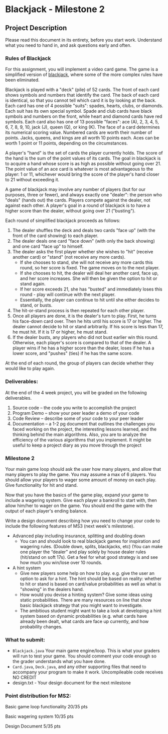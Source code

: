# Blackjack - Milestone 2

## Project Description

Please read this document in its entirety, before you start work. Understand what you need to hand in, and ask questions early and often.

### Rules of Blackjack

For this assignment, you will implement a video card game. The game is a simplified version of [blackjack](https://en.wikipedia.org/wiki/Blackjack), where some of the more complex rules have been eliminated.

Blackjack is played with a "deck" (pile) of 52 cards. The front of each card shows symbols and numbers that identify the card. The back of each card is identical, so that you cannot tell which card it is by looking at the back. Each card has one of 4 possible "suits": spades, hearts, clubs, or diamonds. Each suit has its own special symbol. Spade and club cards have black symbols and numbers on the front, while heart and diamond cards have red symbols. Each card also has one of 13 possible "faces": ace (A), 2, 3, 4, 5, 6, 7, 8, 9, 10, jack (J), queen (Q), or king (K). The face of a card determines its numerical scoring value. Numbered cards are worth their number of points. Jacks, queens, and kings are all worth 10 points each. Aces can be worth 1 point or 11 points, depending on the circumstances.

A player's "hand" is the set of cards the player currently holds. The score of the hand is the sum of the point values of its cards. The goal in blackjack is to acquire a hand whose score is as high as possible without going over 21. The point value of an ace card is whatever is most advantageous to the player: 1 or 11, whichever would bring the score of the player's hand closer to 21 without exceeding it.

A game of blackjack may involve any number of players (but for our purposes, three or fewer), and always exactly one "dealer": the person who "deals" (hands out) the cards. Players compete against the dealer, not against each other. A player's goal in a round of blackjack is to have a higher score than the dealer, without going over 21 ("busting").

Each round of simplified blackjack proceeds as follows:

1. The dealer shuffles the deck and deals two cards "face up" (with the front of the card showing) to each player.
2. The dealer deals one card "face down" (with only the back showing) and one card "face up" to himself.
3. The dealer asks the first player whether she wishes to "hit" (receive another card) or "stand" (not receive any more cards).
   -  If she chooses to stand, she will not receive any more cards this round, so her score is fixed. The game moves on to the next player.
   -  If she chooses to hit, the dealer will deal her another card, face up, and her score increases. She will then be given the option to hit or stand again.
   -  If her score exceeds 21, she has "busted" and immediately loses this round - play will continue with the next player.
   -  Essentially, the player can continue to hit until she either decides to stand, or busts.
4. The hit-or-stand process is then repeated for each other player.
5. Once all players are done, it is the dealer's turn to play. First, he turns his face-down card over. Then he hits until his score is 17 or higher. The dealer cannot decide to hit or stand arbitrarily. If his score is less than 17, he must hit. If it is 17 or higher, he must stand.
6. If the dealer busts, any players who did not bust earlier win this round. Otherwise, each player's score is compared to that of the dealer. A player wins if he has a higher score than the dealer, loses if he has a lower score, and "pushes" (ties) if he has the same score.

At the end of each round, the group of players can decide whether they would like to play again.

### Deliverables:

At the end of the 4 week project, you will be graded on the following deliverables.

1. Source code – the code you write to accomplish the project
2. Program Demo – show your peer leader a demo of your code
3. Code Review – describe some of your code to your peer leader
4. Documentation – a 1-2 pg document that outlines the challenges you faced working on the project, the interesting lessons learned, and the thinking behind the main algorithms. Also, you are to analyze the efficiency of the various algorithms that you implement. It might be useful to keep a project diary as you move through the project

### Milestone 2

Your main game loop should ask the user how many players, and allow that many players to play the game. You may assume a max of 6 players. You should allow your players to wager some amount of money on each play. Give functionality for hit and stand.

Now that you have the basics of the game play, expand your game to include a wagering system. Give each player a bankroll to start with, then allow him/her to wager on the game. You should end the game with the output of each player's ending balance.

Write a design document describing how you need to change your code to include the following features of MS3 (next week's milestone).

-  Advanced play including insurance, splitting and doubling down
   -  You can and should look to real blackjack games for inspiration and wagering rules. (Double down, splits, blackjacks, etc) (You can make one player the “dealer” and play solely by house dealer rules (hit/stand on soft 17s). Get a feel for what good strategy is and see how much you win/lose over 10 rounds.
-  A hint system
   -  Give new players some help on how to play. e.g. give the user an option to ask for a hint. The hint should be based on reality: whether to hit or stand is based on card/value probabilities as well as what is "showing" in the dealers hand.
   -  How would you devise a hinting system? Give some ideas using static probabilities. There are many resources on line that show basic blackjack strategy that you might want to investigate.
   -  The ambitious student might want to take a look at developing a hint system based on dynamic probabilities (e.g. what cards have already been dealt, what cards are face up currently, and how probability changes.

### What to submit:

-  `Blackjack.java` Your main game engine/loop. This is what your graders will run to test your game. You should comment your code enough so the grader understands what you have done.
-  `Card.java`, `Deck.java`, and any other supporting files that need to accompany your program to make it work. Uncompileable code receives NO CREDIT
-  design.txt - Your design document for the next milestone

### Point distribution for MS2:

Basic game loop functionality 20/35 pts

Basic wagering system 10/35 pts

Design Document 5/35 pts
